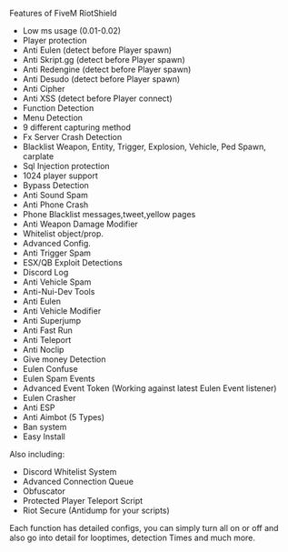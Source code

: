 Features of FiveM RiotShield

+ Low ms usage (0.01-0.02)
+ Player protection 
+ Anti Eulen (detect before Player spawn) 
+ Anti Skript.gg (detect before Player spawn) 
+ Anti Redengine (detect before Player spawn) 
+ Anti Desudo (detect before Player spawn) 
+ Anti Cipher
+ Anti XSS (detect before Player connect) 
+ Function Detection
+ Menu Detection
+ 9 different capturing method
+ Fx Server Crash Detection
+ Blacklist Weapon, Entity, Trigger, Explosion, Vehicle, Ped Spawn, carplate
+ Sql Injection protection 
+ 1024 player support
+ Bypass Detection
+ Anti Sound Spam
+ Anti Phone Crash
+ Phone Blacklist messages,tweet,yellow pages
+ Anti Weapon Damage Modifier 
+ Whitelist object/prop.
+ Advanced Config.
+ Anti Trigger Spam
+ ESX/QB Exploit Detections
+ Discord Log
+ Anti Vehicle Spam
+ Anti-Nui-Dev Tools
+ Anti Eulen
+ Anti Vehicle Modifier
+ Anti Superjump
+ Anti Fast Run
+ Anti Teleport
+ Anti Noclip 
+ Give money Detection 
+ Eulen Confuse
+ Eulen Spam Events
+ Advanced Event Token (Working against latest Eulen Event listener) 
+ Eulen Crasher
+ Anti ESP
+ Anti Aimbot (5 Types) 
+ Ban system
+ Easy Install

Also including:
+ Discord Whitelist System
+ Advanced Connection Queue
+ Obfuscator
+ Protected Player Teleport Script 
+ Riot Secure (Antidump for your scripts)
 
Each function has detailed configs, you can simply turn all on or off and also go into detail for looptimes, detection Times and much more. 
